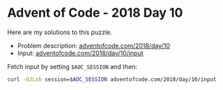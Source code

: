 # Advent of Code - 2018 Day 10
Here are my solutions to this puzzle.

* Problem description: [adventofcode.com/2018/day/10](https://adventofcode.com/2018/day/10)
* Input: [adventofcode.com/2018/day/10/input](https://adventofcode.com/2018/day/10/input)

Fetch input by setting `$AOC_SESSION` and then:
```bash
curl -OJLsb session=$AOC_SESSION adventofcode.com/2018/day/10/input
```
